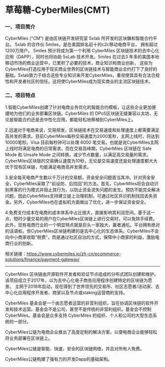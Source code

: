 # 

# 草莓糖-CyberMiles(CMT)

### 一、项目简介

CyberMiles ("CM") 是由区块链开发研究室 5xlab 所开发的区块鍊和智能合约平台。 5xlab 的合作伙 5miles，是在美国排名前十的c2c移动电商平台， 拥有超过1200万用户。 5miles 预计将成为第一个利用 CyberMiles 区块链技术的去中心化应用（DAPP），同时也将协助 5xLab 技术开发。5miles 在过去3 年多的美国本地移动市场的商业运营中，已累积了必要的技术，商业知识和商业创新， 这些为CyberMiles打造应用于现实商业世界的区块链技术与智能商业合约打下了良好的基础。5xlab致力于结合这些专业知识来开发CyberMiles，重视使其具有合法合规性和开发者社区的信任。这将使CyberMiles成为现实商业的主流区块链技术。



### 二、项目特点

1.智能CyberMiles创建了针对电商业务优化的智能合约模板，让这些企业更加便捷地为他们的业务部署区块链。CyberMiles 的 DPoS区块链无缝兼容以太坊，无论是智能合约还是去中性化应用，都能轻松地移植到CyberMiles上。

2.迅速对于电商来说，交易频发，区块链技术在交易速度和处理速度上都需要满足高并发的需求。目前CyberMiles每秒交易速度为2000笔秒，主网上线时，将达到10000笔秒。Visa 目前每秒钟可以处理 6000 笔交易。也就是说CyberMiles主网上线时将满足电商的日常需求。而在交易高峰期，CyberMiles 区块链在 Safe Mode 和 Unsafe Mode 之间转换，减少节点数量，以满足高交易量的需求。CyberMiles区块链的交易确认速度为10秒，无论是交易速度还是处理速度都大大优于现有区块链，均能满足电商高并发需求。

3.安全每天电商产生数以千万计的交易额，资金安全问题首当其冲。针对资金安全，CyberMiles采取了“前设防、后找回”的方法。首先，CyberMiles将会自动识别黑客的行为模式并阻止其行为，以防止资金流失问题的发生。预防不能完全解决问题，因此CyberMiles支持建立链上治理机制，可通过社区共识机制找回丢失资金。另外，CyberMiles也在虚拟机方面做出了优化，进一步保证资金安全。

4.免费支付成本在电商的成本体系中占比很大，直接影响其利润空间。基于这一点，短时少量交易的用户在CyberMiles区块链上进行交易时，可以免除手续费。此外，现有电商行业的一个明显特点就是巨头一家独大，赢者通吃。平台拥有绝对的话语权，但CyberMiles区块链构建的是去中心化的生态体系。CyberMiles不会向中小商家收取“税费”，而是通过社区自治的方式，保障中小商家的利益，激励电商行业的创新。

相关链接：https://www.cybermiles.io/zh-cn/ecommerce-solutions/finance/payment-gateway/

---

CyberMiles 区块链由开源软件开发者和验证节点组成的分布式团队创建和维护。该项目成立于2017年，以为去中心化电子商务应用程序创建特定的区块链为愿景。 主网于2018年启动，现在得到了世界领先的交易所、社区志愿者/活动家、去中心化应用程序开发者、商家以及节点或staking运营商的支持。

CyberMiles 基金会是一个由志愿者运营的非营利组织，旨在协调区块链的软件开发和技术运营。基金会不是公司，甚至不是传统的非营利组织。基金会不控制 CyberMiles。基金会是众多支持 CyberMiles 的组织、个人和公司的大型生态系统的一部分。

CyberMiles公链为电商企业推出了高度定制的解决方案，以便电商企业能够轻松将业务部署在区块链上。

CyberMiles公链是智能、快速、安全的区块链网络，并且对所有人免费。

CyberMiles公链构建了强有力的开发Dapp的基础架构。

